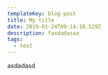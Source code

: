 ```yaml
---
templateKey: blog-post
title: My title
date: 2019-01-24T09:14:18.529Z
description: fasdadasaa
tags:
  - test
---
```

asdadasd
